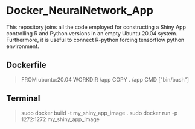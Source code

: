 # Docker_NeuralNetwork_App
This repository joins all the code employed for constructing a Shiny App controlling R and Python versions in an empty Ubuntu 20.04 system. Furthermore, it is useful to connect R-python forcing tensorflow python environment.  


## Dockerfile
> FROM ubuntu:20.04
> WORKDIR /app
> COPY . /app
> CMD ["bin/bash"]


## Terminal 
> sudo docker build -t my_shiny_app_image .
> sudo docker run -p 1272:1272 my_shiny_app_image
